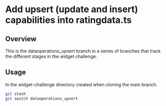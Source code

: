 # Add upsert (update and insert) capabilities into ratingdata.ts

## Overview

This is the dataoperations_upsert branch in a series of
branches that track the different stages in the widget challenge.

## Usage

In the widget-challenge directory created when cloning the main branch.

```bash
git stash
git switch dataoperations_upsert
```
